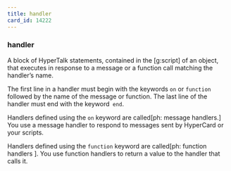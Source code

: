 ```yaml
---
title: handler
card_id: 14222
---
```


### handler

A block of HyperTalk statements, contained in the [g:script] of an object, that executes in response to a message or a function call matching the handler’s name.

The first line in a handler must begin with the keywords `on` or `function` followed by the name of the message or function. The last line of the handler must end with the keyword` end`.

Handlers defined using the `on` keyword are called[ph: message handlers.]  You use a message handler to respond to messages sent by HyperCard or your scripts.

Handlers defined using the `function` keyword are called[ph: function handlers ]. You use function handlers to return a value to the handler that calls it. 